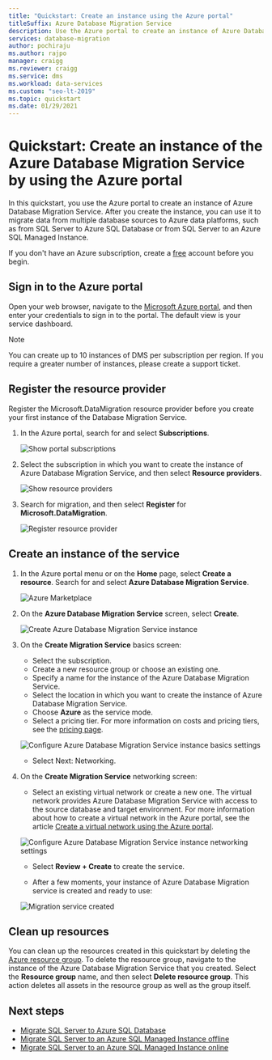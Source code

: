 ```yaml
---
title: "Quickstart: Create an instance using the Azure portal"
titleSuffix: Azure Database Migration Service
description: Use the Azure portal to create an instance of Azure Database Migration Service.
services: database-migration
author: pochiraju
ms.author: rajpo
manager: craigg
ms.reviewer: craigg
ms.service: dms
ms.workload: data-services
ms.custom: "seo-lt-2019"
ms.topic: quickstart
ms.date: 01/29/2021
---
```


# Quickstart: Create an instance of the Azure Database Migration Service by using the Azure portal

In this quickstart, you use the Azure portal to create an instance of Azure Database Migration Service. After you create the instance, you can use it to migrate data from multiple database sources to Azure data platforms, such as from SQL Server to Azure SQL Database or from SQL Server to an Azure SQL Managed Instance.

If you don't have an Azure subscription, create a [free](https://azure.microsoft.com/free/) account before you begin.

## Sign in to the Azure portal

Open your web browser, navigate to the [Microsoft Azure portal](https://portal.azure.com/), and then enter your credentials to sign in to the portal. The default view is your service dashboard.

> [!NOTE]
> You can create up to 10 instances of DMS per subscription per region. If you require a greater number of instances, please create a support ticket.

## Register the resource provider

Register the Microsoft.DataMigration resource provider before you create your first instance of the Database Migration Service.

1. In the Azure portal, search for and select **Subscriptions**.

   ![Show portal subscriptions](media/quickstart-create-data-migration-service-portal/portal-select-subscription.png)

2. Select the subscription in which you want to create the instance of Azure Database Migration Service, and then select **Resource providers**.

    ![Show resource providers](media/quickstart-create-data-migration-service-portal/portal-select-resource-provider.png)

3. Search for migration, and then select **Register** for **Microsoft.DataMigration**.

    ![Register resource provider](media/quickstart-create-data-migration-service-portal/dms-register-provider.png)

## Create an instance of the service

1. In the Azure portal menu or on the **Home** page, select **Create a resource**. Search for and select **Azure Database Migration Service**.

    ![Azure Marketplace](media/quickstart-create-data-migration-service-portal/portal-marketplace.png)

2. On the **Azure Database Migration Service** screen, select **Create**.

    ![Create Azure Database Migration Service instance](media/quickstart-create-data-migration-service-portal/dms-create.png)

3. On the **Create Migration Service** basics screen:

     - Select the subscription.
     - Create a new resource group or choose an existing one.
     - Specify a name for the instance of the Azure Database Migration Service.
     - Select the location in which you want to create the instance of Azure Database Migration Service.
     - Choose **Azure** as the service mode.
     - Select a pricing tier. For more information on costs and pricing tiers, see the [pricing page](https://aka.ms/dms-pricing).
     
    ![Configure Azure Database Migration Service instance basics settings](media/quickstart-create-data-migration-service-portal/dms-create-basics.png)

     - Select Next: Networking.

4. On the **Create Migration Service** networking screen:

    - Select an existing virtual network or create a new one. The virtual network provides Azure Database Migration Service with access to the source database and target environment. For more information about how to create a virtual network in the Azure portal, see the article [Create a virtual network using the Azure portal](../virtual-network/quick-create-portal.md).

    ![Configure Azure Database Migration Service instance networking settings](media/quickstart-create-data-migration-service-portal/dms-network-settings.png)

    - Select **Review + Create** to create the service. 
    
    - After a few moments, your instance of Azure Database Migration service is created and ready to use:

    ![Migration service created](media/quickstart-create-data-migration-service-portal/dms-service-created.png)

## Clean up resources

You can clean up the resources created in this quickstart by deleting the [Azure resource group](../azure-resource-manager/management/overview.md). To delete the resource group, navigate to the instance of the Azure Database Migration Service that you created. Select the **Resource group** name, and then select **Delete resource group**. This action deletes all assets in the resource group as well as the group itself.

## Next steps

* [Migrate SQL Server to Azure SQL Database](tutorial-sql-server-to-azure-sql.md)
* [Migrate SQL Server to an Azure SQL Managed Instance offline](tutorial-sql-server-to-managed-instance.md)
* [Migrate SQL Server to an Azure SQL Managed Instance online](tutorial-sql-server-managed-instance-online.md)

